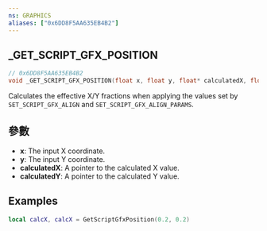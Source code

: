 ```yaml
---
ns: GRAPHICS
aliases: ["0x6DD8F5AA635EB4B2"]
---
```

## _GET_SCRIPT_GFX_POSITION

```c
// 0x6DD8F5AA635EB4B2
void _GET_SCRIPT_GFX_POSITION(float x, float y, float* calculatedX, float* calculatedY);
```

Calculates the effective X/Y fractions when applying the values set by `SET_SCRIPT_GFX_ALIGN` and
`SET_SCRIPT_GFX_ALIGN_PARAMS`.

## 參數
* **x**: The input X coordinate.
* **y**: The input Y coordinate.
* **calculatedX**: A pointer to the calculated X value.
* **calculatedY**: A pointer to the calculated Y value.

## Examples
```lua
local calcX, calcX = GetScriptGfxPosition(0.2, 0.2)
```

